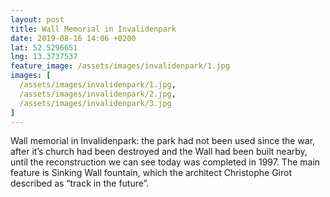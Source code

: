 ```yaml
---
layout: post
title: Wall Memorial in Invalidenpark
date: 2019-08-16 14:06 +0200
lat: 52.5296651
lng: 13.3737537
feature_image: /assets/images/invalidenpark/1.jpg
images: [
  /assets/images/invalidenpark/1.jpg,
  /assets/images/invalidenpark/2.jpg,
  /assets/images/invalidenpark/3.jpg
]
---
```


Wall memorial in Invalidenpark: the park had not been used since the war, after it’s church had been destroyed and the Wall had been built nearby, until the reconstruction we can see today was completed in 1997. The main feature is Sinking Wall fountain, which the architect Christophe Girot described as “track in the future”.
